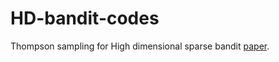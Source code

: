 # HD-bandit-codes
Thompson sampling for High dimensional sparse bandit [paper](https://proceedings.mlr.press/v202/chakraborty23b).

